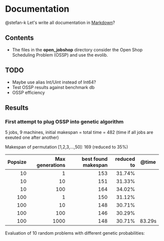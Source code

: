 # Documentation #

@stefan-k Let's write all documentation in [Markdown](http://warpedvisions.org/projects/markdown-cheat-sheet/)?


## Contents ##

* The files in the **open_jobshop** directory consider the Open Shop Scheduling Problem (OSSP) and use the evolib.

 
## TODO ##

* Maybe use alias Int/Uint instead of Int64?
* Test OSSP results against benchmark db
* OSSP efficiency

## Results ##

### First attempt to plug OSSP into genetic algorithm ###

5 jobs, 9 machines, initial makespan = total time = 482 (time if all jobs are exeuted one after another)

Makespan of permutation [1,2,3,...,50]: 169 (reduced to 35%)

| Popsize | Max generations| best found makespan | reduced to |   @time |
| ------: | -------------: | ------------------: | ---------: | ------- |
|      10 |              1 |                 153 |     31.74% |         |
|      10 |             10 |                 151 |     31.33% |         |
|      10 |            100 |                 164 |     34.02% |         |
|     100 |              1 |                 150 |     31.12% |         |
|     100 |             10 |                 148 |     30.71% |         |
|     100 |            100 |                 146 |     30.29% |         |
|     100 |           1000 |                 148 |     30.71% |   83.29s|


Evaluation of 10 random problems with different genetic probabilities:

